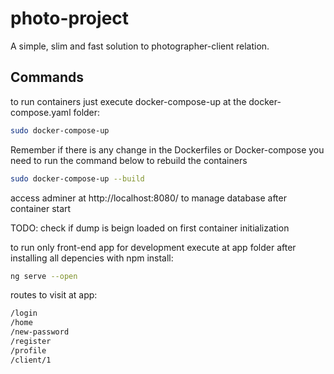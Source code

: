 # photo-project

A simple, slim and fast solution to photographer-client relation.

## Commands

to run containers just execute docker-compose-up at the docker-compose.yaml folder:

```bash
sudo docker-compose-up
```

Remember if there is any change in the Dockerfiles or Docker-compose you need to run the command below to rebuild the containers

```bash
sudo docker-compose-up --build
```


access adminer at http://localhost:8080/ to manage database after container start

TODO: check if dump is beign loaded on first container initialization



to run only front-end app for development execute at app folder after installing all depencies with npm install: 

```bash
ng serve --open
```


routes to visit at app: 
```bash
/login
/home
/new-password
/register
/profile
/client/1
```